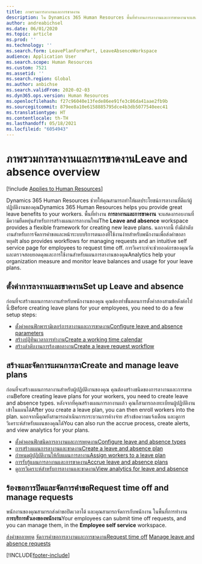 ```yaml
---
title: ภาพรวมการลางานและการขาดงาน
description: ใน Dynamics 365 Human Resources พื้นที่ทำงานการลางานและการขาดงานจะแสดงกรอบงานที่มีความยืดหยุ่นสำหรับการสร้างแผนการลางานใหม่ นอกจากนี้ ยังมีลำดับงานสำหรับการจัดการคำขอและหน้าระบบบริการตนเองที่ใช้งานง่ายสำหรับพนักงานเพื่อส่งคำขอลาหยุด
author: andreabichsel
ms.date: 06/01/2020
ms.topic: article
ms.prod: ''
ms.technology: ''
ms.search.form: LeavePlanFormPart, LeaveAbsenceWorkspace
audience: Application User
ms.search.scope: Human Resources
ms.custom: 7521
ms.assetid: ''
ms.search.region: Global
ms.author: anbichse
ms.search.validFrom: 2020-02-03
ms.dyn365.ops.version: Human Resources
ms.openlocfilehash: f27c96040e13fede86ee91fe3c86da41aae2fb9b
ms.sourcegitcommit: 879ee8a10e6158885795dce4b3db5077540eec41
ms.translationtype: HT
ms.contentlocale: th-TH
ms.lasthandoff: 05/18/2021
ms.locfileid: "6054943"
---
```

# <a name="leave-and-absence-overview"></a><span data-ttu-id="a3e2a-104">ภาพรวมการลางานและการขาดงาน</span><span class="sxs-lookup"><span data-stu-id="a3e2a-104">Leave and absence overview</span></span>

[!include [Applies to Human Resources](../includes/applies-to-hr.md)]

<span data-ttu-id="a3e2a-105">Dynamics 365 Human Resources ช่วยให้คุณสามารถทำให้ผลประโยชน์การลางานที่ดีแก่ผู้ปฏิบัติงานของคุณ</span><span class="sxs-lookup"><span data-stu-id="a3e2a-105">Dynamics 365 Human Resources helps you provide great leave benefits to your workers.</span></span> <span data-ttu-id="a3e2a-106">พื้นที่ทำงาน **การลางานและการขาดงาน** จะแสดงกรอบงานที่มีความยืดหยุ่นสำหรับการสร้างแผนการลางานใหม่</span><span class="sxs-lookup"><span data-stu-id="a3e2a-106">The **Leave and absence** workspace provides a flexible framework for creating new leave plans.</span></span> <span data-ttu-id="a3e2a-107">นอกจากนี้ ยังมีลำดับงานสำหรับการจัดการคำขอและหน้าระบบบริการตนเองที่ใช้งานง่ายสำหรับพนักงานเพื่อส่งคำขอลาหยุด</span><span class="sxs-lookup"><span data-stu-id="a3e2a-107">It also provides workflows for managing requests and an intuitive self service page for employees to request time off.</span></span> <span data-ttu-id="a3e2a-108">การวิเคราะห์จะช่วยองค์กรของคุณวัดและตรวจสอบยอดดุลและการใช้งานสำหรับแผนการลางานของคุณ</span><span class="sxs-lookup"><span data-stu-id="a3e2a-108">Analytics help your organization measure and monitor leave balances and usage for your leave plans.</span></span>

## <a name="set-up-leave-and-absence"></a><span data-ttu-id="a3e2a-109">ตั้งค่าการลางานและขาดงาน</span><span class="sxs-lookup"><span data-stu-id="a3e2a-109">Set up Leave and absence</span></span>

<span data-ttu-id="a3e2a-110">ก่อนที่จะสร้างแผนการลางานสำหรับพนักงานของคุณ คุณต้องทำขั้นตอนการตั้งค่าสองสามข้อดังต่อไปนี้:</span><span class="sxs-lookup"><span data-stu-id="a3e2a-110">Before creating leave plans for your employees, you need to do a few setup steps:</span></span>

- [<span data-ttu-id="a3e2a-111">ตั้งค่าคอนฟิกพารามิเตอร์การลางานและการขาดงาน</span><span class="sxs-lookup"><span data-stu-id="a3e2a-111">Configure leave and absence parameters</span></span>](hr-leave-and-absence-parameters.md)
- [<span data-ttu-id="a3e2a-112">สร้างปฏิทินเวลาการทำงาน</span><span class="sxs-lookup"><span data-stu-id="a3e2a-112">Create a working time calendar</span></span>](hr-leave-and-absence-working-time-calendar.md)
- [<span data-ttu-id="a3e2a-113">สร้างลำดับงานการร้องขอลางาน</span><span class="sxs-lookup"><span data-stu-id="a3e2a-113">Create a leave request workflow</span></span>](hr-leave-and-absence-workflow.md)

## <a name="create-and-manage-leave-plans"></a><span data-ttu-id="a3e2a-114">สร้างและจัดการแผนการลา</span><span class="sxs-lookup"><span data-stu-id="a3e2a-114">Create and manage leave plans</span></span>

<span data-ttu-id="a3e2a-115">ก่อนที่จะสร้างแผนการลางานสำหรับผู้ปฏิบัติงานของคุณ คุณต้องสร้างชนิดของการลางานและการขาดงาน</span><span class="sxs-lookup"><span data-stu-id="a3e2a-115">Before creating leave plans for your workers, you need to create leave and absence types.</span></span> <span data-ttu-id="a3e2a-116">หลังจากที่คุณสร้างแผนการลางานแล้ว คุณก็สามารถลงทะเบียนผู้ปฏิบัติงานเข้าในแผนได้</span><span class="sxs-lookup"><span data-stu-id="a3e2a-116">After you create a leave plan, you can then enroll workers into the plan.</span></span> <span data-ttu-id="a3e2a-117">นอกจากนี้คุณยังสามารถดำเนินการกระบวนการค้างจ่าย สร้างข้อความแจ้งเตือน และดูการวิเคราะห์สำหรับแผนของคุณได้</span><span class="sxs-lookup"><span data-stu-id="a3e2a-117">You can also run the accrue process, create alerts, and view analytics for your plans.</span></span>

- [<span data-ttu-id="a3e2a-118">ตั้งค่าคอนฟิกชนิดการลางานและการหยุดงาน</span><span class="sxs-lookup"><span data-stu-id="a3e2a-118">Configure leave and absence types</span></span>](hr-leave-and-absence-types.md)
- [<span data-ttu-id="a3e2a-119">การสร้างแผนการลางานและขาดงาน</span><span class="sxs-lookup"><span data-stu-id="a3e2a-119">Create a leave and absence plan</span></span>](hr-leave-and-absence-plans.md)
- [<span data-ttu-id="a3e2a-120">กำหนดผู้ปฏิบัติงานให้กับแผนการลางาน</span><span class="sxs-lookup"><span data-stu-id="a3e2a-120">Assign workers to a leave plan</span></span>](hr-leave-and-absence-enroll.md)
- [<span data-ttu-id="a3e2a-121">การรับรู้แผนการลางานและการขาดงาน</span><span class="sxs-lookup"><span data-stu-id="a3e2a-121">Accrue leave and absence plans</span></span>](hr-leave-and-absence-accrue.md)
- [<span data-ttu-id="a3e2a-122">ดูการวิเคราะห์สำหรับการลางานและขาดงาน</span><span class="sxs-lookup"><span data-stu-id="a3e2a-122">View analytics for leave and absence</span></span>](hr-leave-and-absence-analytics.md)

## <a name="request-time-off-and-manage-requests"></a><span data-ttu-id="a3e2a-123">ร้องขอการปิดและจัดการคำขอ</span><span class="sxs-lookup"><span data-stu-id="a3e2a-123">Request time off and manage requests</span></span>

<span data-ttu-id="a3e2a-124">พนักงานของคุณสามารถส่งคำขอปิดเวลาได้ และคุณสามารถจัดการกับพนักงาน ในพื้นที่การทำงาน **การบริการตัวเองของพนักงาน**</span><span class="sxs-lookup"><span data-stu-id="a3e2a-124">Your employees can submit time off requests, and you can manage them, in the **Employee self service** workspace.</span></span>

<span data-ttu-id="a3e2a-125">[ส่งคำขอลาหยุด](hr-employee-self-service-request-time-off.md)
[จัดการคำขอการลางานและการขาดงาน](hr-employee-self-service-manage-requests.md)</span><span class="sxs-lookup"><span data-stu-id="a3e2a-125">[Request time off](hr-employee-self-service-request-time-off.md)
[Manage leave and absence requests](hr-employee-self-service-manage-requests.md)</span></span>



[!INCLUDE[footer-include](../includes/footer-banner.md)]